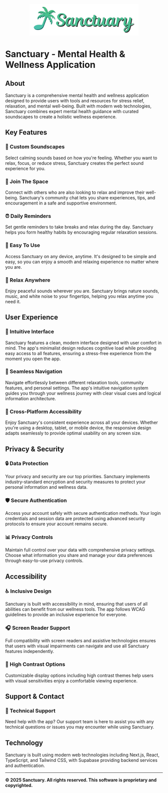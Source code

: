 <div align="center">
<img src="public/images/logo-with-text-logo.webp" alt="Sanctuary Logo">
</div>

# Sanctuary - Mental Health & Wellness Application

## About

Sanctuary is a comprehensive mental health and wellness application designed to provide users with tools and resources for stress relief, relaxation, and mental well-being. Built with modern web technologies, Sanctuary combines expert mental health guidance with curated soundscapes to create a holistic wellness experience.

## Key Features

### 🎵 Custom Soundscapes
Select calming sounds based on how you're feeling. Whether you want to relax, focus, or reduce stress, Sanctuary creates the perfect sound experience for you.

### 👥 Join The Space
Connect with others who are also looking to relax and improve their well-being. Sanctuary's community chat lets you share experiences, tips, and encouragement in a safe and supportive environment.

### ⏰ Daily Reminders
Set gentle reminders to take breaks and relax during the day. Sanctuary helps you form healthy habits by encouraging regular relaxation sessions.

### 🚀 Easy To Use
Access Sanctuary on any device, anytime. It's designed to be simple and easy, so you can enjoy a smooth and relaxing experience no matter where you are.

### 🌿 Relax Anywhere
Enjoy peaceful sounds wherever you are. Sanctuary brings nature sounds, music, and white noise to your fingertips, helping you relax anytime you need it.

## User Experience

### 🎨 Intuitive Interface
Sanctuary features a clean, modern interface designed with user comfort in mind. The app's minimalist design reduces cognitive load while providing easy access to all features, ensuring a stress-free experience from the moment you open the app.

### 🚀 Seamless Navigation
Navigate effortlessly between different relaxation tools, community features, and personal settings. The app's intuitive navigation system guides you through your wellness journey with clear visual cues and logical information architecture.

### 📱 Cross-Platform Accessibility
Enjoy Sanctuary's consistent experience across all your devices. Whether you're using a desktop, tablet, or mobile device, the responsive design adapts seamlessly to provide optimal usability on any screen size.

## Privacy & Security

### 🔒 Data Protection
Your privacy and security are our top priorities. Sanctuary implements industry-standard encryption and security measures to protect your personal information and wellness data.

### 🛡️ Secure Authentication
Access your account safely with secure authentication methods. Your login credentials and session data are protected using advanced security protocols to ensure your account remains secure.

### 📊 Privacy Controls
Maintain full control over your data with comprehensive privacy settings. Choose what information you share and manage your data preferences through easy-to-use privacy controls.

## Accessibility

### ♿ Inclusive Design
Sanctuary is built with accessibility in mind, ensuring that users of all abilities can benefit from our wellness tools. The app follows WCAG guidelines to provide an inclusive experience for everyone.

### 🎧 Screen Reader Support
Full compatibility with screen readers and assistive technologies ensures that users with visual impairments can navigate and use all Sanctuary features independently.

### 🎨 High Contrast Options
Customizable display options including high contrast themes help users with visual sensitivities enjoy a comfortable viewing experience.

## Support & Contact
### 📧 Technical Support
Need help with the app? Our support team is here to assist you with any technical questions or issues you may encounter while using Sanctuary.
## Technology

Sanctuary is built using modern web technologies including Next.js, React, TypeScript, and Tailwind CSS, with Supabase providing backend services and authentication.

---

**© 2025 Sanctuary. All rights reserved. This software is proprietary and copyrighted.**